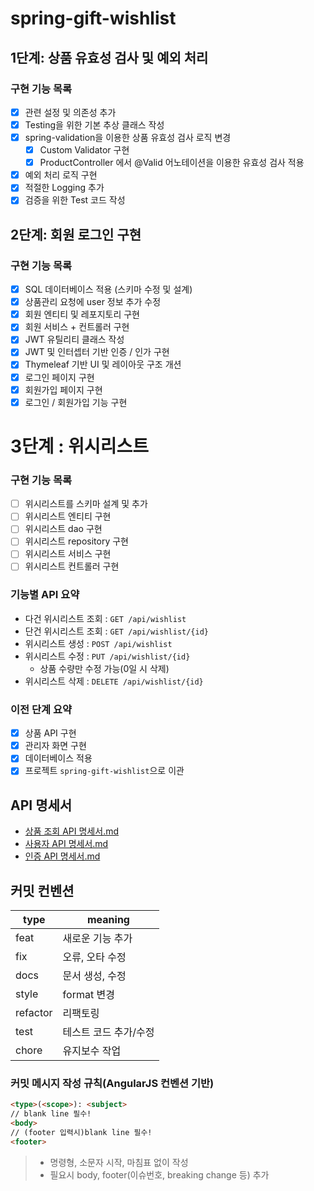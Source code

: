 # spring-gift-wishlist

## 1단계: 상품 유효성 검사 및 예외 처리

### 구현 기능 목록

+ [X] 관련 설정 및 의존성 추가
+ [X] Testing을 위한 기본 추상 클래스 작성
+ [X] spring-validation을 이용한 상품 유효성 검사 로직 변경
  + [X] Custom Validator 구현
  + [X] ProductController 에서 @Valid 어노테이션을 이용한 유효성 검사 적용
+ [X] 예외 처리 로직 구현
+ [X] 적절한 Logging 추가
+ [X] 검증을 위한 Test 코드 작성

## 2단계: 회원 로그인 구현

### 구현 기능 목록

+ [X] SQL 데이터베이스 적용 (스키마 수정 및 설계)
+ [X] 상품관리 요청에 user 정보 추가 수정
+ [X] 회원 엔티티 및 레포지토리 구현
+ [X] 회원 서비스 + 컨트롤러 구현
+ [X] JWT 유틸리티 클래스 작성
+ [X] JWT 및 인터셉터 기반 인증 / 인가 구현
+ [X] Thymeleaf 기반 UI 및 레이아웃 구조 개션
+ [X] 로그인 페이지 구현
+ [X] 회원가입 페이지 구현
+ [X] 로그인 / 회원가입 기능 구현

# 3단계 : 위시리스트 

### 구현 기능 목록 

+ [ ] 위시리스트를 스키마 설계 및 추가
+ [ ] 위시리스트 엔티티 구현
+ [ ] 위시리스트 dao 구현
+ [ ] 위시리스트 repository 구현
+ [ ] 위시리스트 서비스 구현
+ [ ] 위시리스트 컨트롤러 구현

### 기능별 API 요약
+ 다건 위시리스트 조회 : `GET /api/wishlist`
+ 단건 위시리스트 조회 : `GET /api/wishlist/{id}`
+ 위시리스트 생성 : `POST /api/wishlist`
+ 위시리스트 수정 : `PUT /api/wishlist/{id}`
  + 상품 수량만 수정 가능(0일 시 삭제)
+ 위시리스트 삭제 : `DELETE /api/wishlist/{id}`

### 이전 단계 요약

+ [X] 상품 API 구현
+ [X] 관리자 화면 구현
+ [X] 데이터베이스 적용
+ [X] 프로젝트 `spring-gift-wishlist`으로 이관

## API 명세서

- [상품 조회 API 명세서.md](document/%EC%83%81%ED%92%88%20%EC%A1%B0%ED%9A%8C%20API%20%EB%AA%85%EC%84%B8%EC%84%9C.md)
- [사용자 API 명세서.md](document/%EC%82%AC%EC%9A%A9%EC%9E%90%20API%20%EB%AA%85%EC%84%B8%EC%84%9C.md)
- [인증 API 명세서.md](document/%EC%9D%B8%EC%A6%9D%20API%20%EB%AA%85%EC%84%B8%EC%84%9C.md)


## 커밋 컨벤션

| type     | meaning      |
|----------|--------------|
| feat     | 새로운 기능 추가    |
| fix      | 오류, 오타 수정    |
| docs     | 문서 생성, 수정    |
| style    | format 변경    |
| refactor | 리팩토링         |
| test     | 테스트 코드 추가/수정 |
| chore    | 유지보수 작업      |

### 커밋 메시지 작성 규칙(AngularJS 컨벤션 기반)

```md
<type>(<scope>): <subject>
// blank line 필수!
<body>
// (footer 입력시)blank line 필수!
<footer>
```
> + 명령형, 소문자 시작, 마침표 없이 작성
> + 필요시 body, footer(이슈번호, breaking change 등) 추가